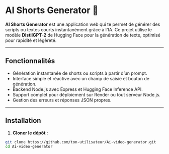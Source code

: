 # AI Shorts Generator 🚀

**AI Shorts Generator** est une application web qui te permet de générer des scripts ou textes courts instantanément grâce à l'IA. Ce projet utilise le modèle **DistilGPT-2** de Hugging Face pour la génération de texte, optimisé pour rapidité et légèreté.

---

## Fonctionnalités

- Génération instantanée de shorts ou scripts à partir d’un prompt.
- Interface simple et réactive avec un champ de saisie et bouton de génération.
- Backend Node.js avec Express et Hugging Face Inference API.
- Support complet pour déploiement sur Render ou tout serveur Node.js.
- Gestion des erreurs et réponses JSON propres.

---

## Installation

1. **Cloner le dépôt :**

```bash
git clone https://github.com/ton-utilisateur/Ai-video-generator.git
cd Ai-video-generator
